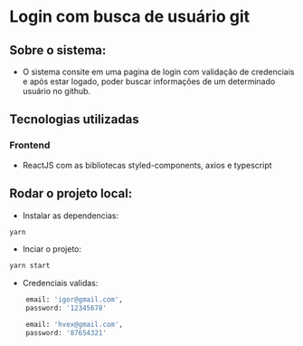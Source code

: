 ﻿# Login com busca de usuário git

## Sobre o sistema:

* O sistema consite em uma pagina de login com validação de credenciais e após estar logado, poder buscar informações de um determinado usuário no github.

## Tecnologias utilizadas

### Frontend

* ReactJS com as bibliotecas styled-components, axios e typescript



## Rodar o projeto local:

* Instalar as dependencias:
```bash
yarn
```

* Inciar o projeto:
```bash
yarn start
```

* Credenciais validas:
```bash
    email: 'igor@gmail.com',
    password: '12345678'

    email: 'hvex@gmail.com',
    password: '87654321'
 
```



